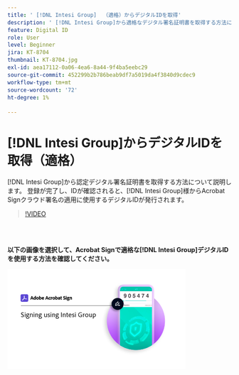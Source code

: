 ```yaml
---
title: ' [!DNL Intesi Group]  （適格）からデジタルIDを取得'
description: ' [!DNL Intesi Group]から適格なデジタル署名証明書を取得する方法について説明します'
feature: Digital ID
role: User
level: Beginner
jira: KT-8704
thumbnail: KT-8704.jpg
exl-id: aea17112-0a06-4ea6-8a44-9f4ba5eebc29
source-git-commit: 452299b2b786beab9df7a5019da4f3840d9cdec9
workflow-type: tm+mt
source-wordcount: '72'
ht-degree: 1%

---
```


# [!DNL Intesi Group]からデジタルIDを取得（適格）

[!DNL Intesi Group]から認定デジタル署名証明書を取得する方法について説明します。 登録が完了し、IDが確認されると、[!DNL Intesi Group]様からAcrobat Signクラウド署名の適用に使用するデジタルIDが発行されます。

>[!VIDEO](https://video.tv.adobe.com/v/3449029?quality=12&learn=on&hidetitle=true&captions=jpn)

<br> 

**以下の画像を選択して、Acrobat Signで適格な[!DNL Intesi Group]デジタルIDを使用する方法を確認してください。**

[![image](assets/IntesiSign_400.png)](intesi-sign.md)
